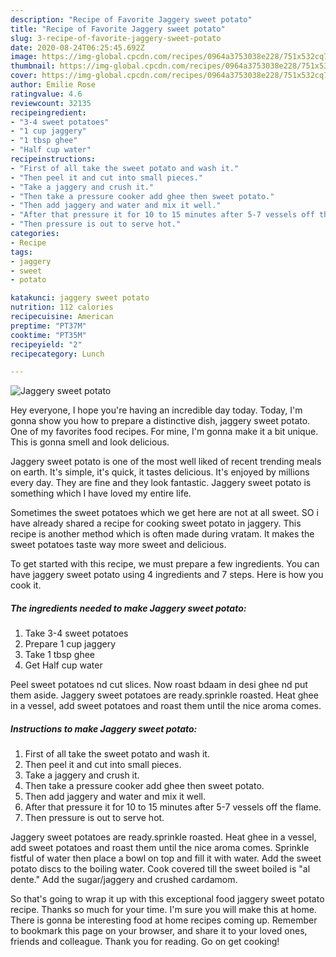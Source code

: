 ```yaml
---
description: "Recipe of Favorite Jaggery sweet potato"
title: "Recipe of Favorite Jaggery sweet potato"
slug: 3-recipe-of-favorite-jaggery-sweet-potato
date: 2020-08-24T06:25:45.692Z
image: https://img-global.cpcdn.com/recipes/0964a3753038e228/751x532cq70/jaggery-sweet-potato-recipe-main-photo.jpg
thumbnail: https://img-global.cpcdn.com/recipes/0964a3753038e228/751x532cq70/jaggery-sweet-potato-recipe-main-photo.jpg
cover: https://img-global.cpcdn.com/recipes/0964a3753038e228/751x532cq70/jaggery-sweet-potato-recipe-main-photo.jpg
author: Emilie Rose
ratingvalue: 4.6
reviewcount: 32135
recipeingredient:
- "3-4 sweet potatoes"
- "1 cup jaggery"
- "1 tbsp ghee"
- "Half cup water"
recipeinstructions:
- "First of all take the sweet potato and wash it."
- "Then peel it and cut into small pieces."
- "Take a jaggery and crush it."
- "Then take a pressure cooker add ghee then sweet potato."
- "Then add jaggery and water and mix it well."
- "After that pressure it for 10 to 15 minutes after 5-7 vessels off the flame."
- "Then pressure is out to serve hot."
categories:
- Recipe
tags:
- jaggery
- sweet
- potato

katakunci: jaggery sweet potato 
nutrition: 112 calories
recipecuisine: American
preptime: "PT37M"
cooktime: "PT35M"
recipeyield: "2"
recipecategory: Lunch

---
```



![Jaggery sweet potato](https://img-global.cpcdn.com/recipes/0964a3753038e228/751x532cq70/jaggery-sweet-potato-recipe-main-photo.jpg)

Hey everyone, I hope you're having an incredible day today. Today, I'm gonna show you how to prepare a distinctive dish, jaggery sweet potato. One of my favorites food recipes. For mine, I'm gonna make it a bit unique. This is gonna smell and look delicious.

Jaggery sweet potato is one of the most well liked of recent trending meals on earth. It's simple, it's quick, it tastes delicious. It's enjoyed by millions every day. They are fine and they look fantastic. Jaggery sweet potato is something which I have loved my entire life.

Sometimes the sweet potatoes which we get here are not at all sweet. SO i have already shared a recipe for cooking sweet potato in jaggery. This recipe is another method which is often made during vratam. It makes the sweet potatoes taste way more sweet and delicious.


To get started with this recipe, we must prepare a few ingredients. You can have jaggery sweet potato using 4 ingredients and 7 steps. Here is how you cook it.

<!--inarticleads1-->

##### The ingredients needed to make Jaggery sweet potato:

1. Take 3-4 sweet potatoes
1. Prepare 1 cup jaggery
1. Take 1 tbsp ghee
1. Get Half cup water


Peel sweet potatoes nd cut slices. Now roast bdaam in desi ghee nd put them aside. Jaggery sweet potatoes are ready.sprinkle roasted. Heat ghee in a vessel, add sweet potatoes and roast them until the nice aroma comes. 

<!--inarticleads2-->

##### Instructions to make Jaggery sweet potato:

1. First of all take the sweet potato and wash it.
1. Then peel it and cut into small pieces.
1. Take a jaggery and crush it.
1. Then take a pressure cooker add ghee then sweet potato.
1. Then add jaggery and water and mix it well.
1. After that pressure it for 10 to 15 minutes after 5-7 vessels off the flame.
1. Then pressure is out to serve hot.


Jaggery sweet potatoes are ready.sprinkle roasted. Heat ghee in a vessel, add sweet potatoes and roast them until the nice aroma comes. Sprinkle fistful of water then place a bowl on top and fill it with water. Add the sweet potato discs to the boiling water. Cook covered till the sweet boiled is &#34;al dente.&#34; Add the sugar/jaggery and crushed cardamom. 

So that's going to wrap it up with this exceptional food jaggery sweet potato recipe. Thanks so much for your time. I'm sure you will make this at home. There is gonna be interesting food at home recipes coming up. Remember to bookmark this page on your browser, and share it to your loved ones, friends and colleague. Thank you for reading. Go on get cooking!
